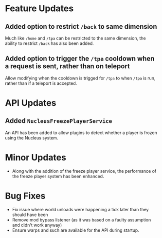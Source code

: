 # Feature Updates

## Added option to restrict `/back` to same dimension

Much like `/home` and `/tpa` can be restricted to the same dimension, the ability to restrict `/back` has also been added.

## Added option to trigger the `/tpa` cooldown when a request is sent, rather than on teleport

Allow modifying when the cooldown is trigged for `/tpa` to when `/tpa` is run, rather than if a teleport is accepted.

# API Updates

## Added `NucleusFreezePlayerService`

An API has been added to allow plugins to detect whether a player is frozen using the Nucleus system.

# Minor Updates

* Along with the addition of the freeze player service, the performance of the freeze player system has been enhanced.

# Bug Fixes

* Fix issue where world unloads were happening a tick later than they should have been
* Remove mod bypass listener (as it was based on a faulty assumption and didn't work anyway)
* Ensure warps and such are available for the API during startup.

